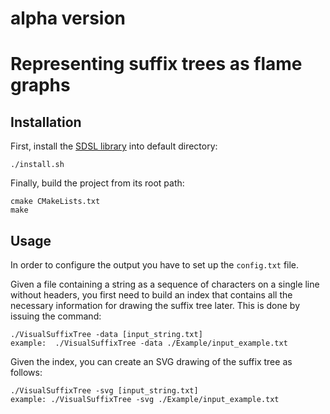 # alpha version

Representing suffix trees as flame graphs
=========

Installation
------------
First, install the [SDSL library](https://github.com/simongog/sdsl.git) into default directory:
```
./install.sh
```
Finally, build the project from its root path:
```
cmake CMakeLists.txt
make
```

Usage
-----
In order to configure the output you have to set up the `config.txt` file. 

Given a file containing a string as a sequence of characters on a single line without headers, you first need to build an index that contains all the necessary information for drawing the suffix tree later. This is done by issuing the command:
```
./VisualSuffixTree -data [input_string.txt]
example:  ./VisualSuffixTree -data ./Example/input_example.txt
```
Given the index, you can create an SVG drawing of the suffix tree as follows:
```
./VisualSuffixTree -svg [input_string.txt]
example: ./VisualSuffixTree -svg ./Example/input_example.txt
```
